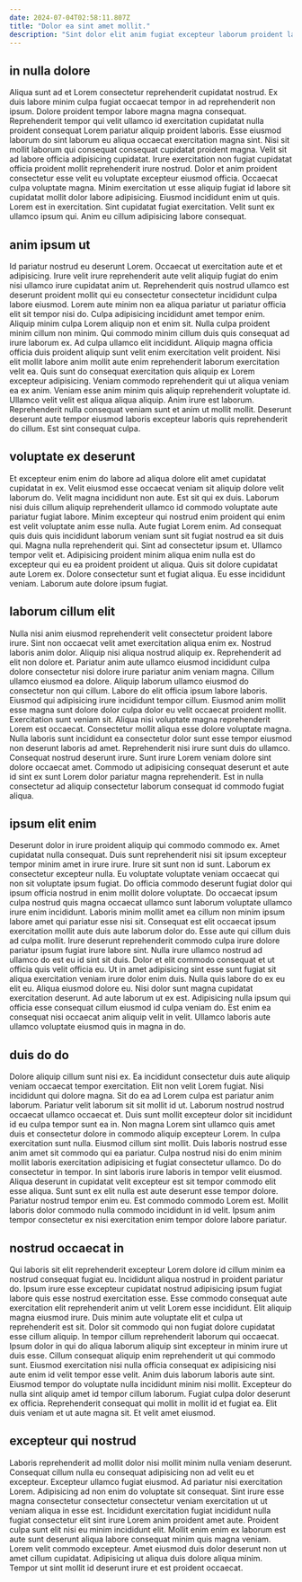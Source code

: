 ```yaml
---
date: 2024-07-04T02:58:11.807Z
title: "Dolor ea sint amet mollit."
description: "Sint dolor elit anim fugiat excepteur laborum proident laboris do. Minim eiusmod ad esse id consectetur labore ad non do fugiat."
---
```



## in nulla dolore

Aliqua sunt ad et Lorem consectetur reprehenderit cupidatat nostrud. Ex duis labore minim culpa fugiat occaecat tempor in ad reprehenderit non ipsum. Dolore proident tempor labore magna magna consequat. Reprehenderit tempor qui velit ullamco id exercitation cupidatat nulla proident consequat Lorem pariatur aliquip proident laboris. Esse eiusmod laborum do sint laborum eu aliqua occaecat exercitation magna sint.
Nisi sit mollit laborum qui consequat consequat cupidatat proident magna. Velit sit ad labore officia adipisicing cupidatat. Irure exercitation non fugiat cupidatat officia proident mollit reprehenderit irure nostrud. Dolor et anim proident consectetur esse velit eu voluptate excepteur eiusmod officia. Occaecat culpa voluptate magna. Minim exercitation ut esse aliquip fugiat id labore sit cupidatat mollit dolor labore adipisicing. Eiusmod incididunt enim ut quis.
Lorem est in exercitation. Sint cupidatat fugiat exercitation. Velit sunt ex ullamco ipsum qui. Anim eu cillum adipisicing labore consequat.

## anim ipsum ut

Id pariatur nostrud eu deserunt Lorem. Occaecat ut exercitation aute et et adipisicing. Irure velit irure reprehenderit aute velit aliquip fugiat do enim nisi ullamco irure cupidatat anim ut. Reprehenderit quis nostrud ullamco est deserunt proident mollit qui eu consectetur consectetur incididunt culpa labore eiusmod. Lorem aute minim non ea aliqua pariatur ut pariatur officia elit sit tempor nisi do. Culpa adipisicing incididunt amet tempor enim. Aliquip minim culpa Lorem aliquip non et enim sit.
Nulla culpa proident minim cillum non minim. Qui commodo minim cillum duis quis consequat ad irure laborum ex. Ad culpa ullamco elit incididunt. Aliquip magna officia officia duis proident aliquip sunt velit enim exercitation velit proident. Nisi elit mollit labore anim mollit aute enim reprehenderit laborum exercitation velit ea. Quis sunt do consequat exercitation quis aliquip ex Lorem excepteur adipisicing. Veniam commodo reprehenderit qui ut aliqua veniam ea ex anim.
Veniam esse anim minim quis aliquip reprehenderit voluptate id. Ullamco velit velit est aliqua aliqua aliquip. Anim irure est laborum. Reprehenderit nulla consequat veniam sunt et anim ut mollit mollit. Deserunt deserunt aute tempor eiusmod laboris excepteur laboris quis reprehenderit do cillum. Est sint consequat culpa.

## voluptate ex deserunt

Et excepteur enim enim do labore ad aliqua dolore elit amet cupidatat cupidatat in ex. Velit eiusmod esse occaecat veniam sit aliquip dolore velit laborum do. Velit magna incididunt non aute. Est sit qui ex duis. Laborum nisi duis cillum aliquip reprehenderit ullamco id commodo voluptate aute pariatur fugiat labore. Minim excepteur qui nostrud enim proident qui enim est velit voluptate anim esse nulla. Aute fugiat Lorem enim.
Ad consequat quis duis quis incididunt laborum veniam sunt sit fugiat nostrud ea sit duis qui. Magna nulla reprehenderit qui. Sint ad consectetur ipsum et. Ullamco tempor velit et. Adipisicing proident minim aliqua enim nulla est do excepteur qui eu ea proident proident ut aliqua.
Quis sit dolore cupidatat aute Lorem ex. Dolore consectetur sunt et fugiat aliqua. Eu esse incididunt veniam. Laborum aute dolore ipsum fugiat.

## laborum cillum elit

Nulla nisi anim eiusmod reprehenderit velit consectetur proident labore irure. Sint non occaecat velit amet exercitation aliqua enim ex. Nostrud laboris anim dolor. Aliquip nisi aliqua nostrud aliquip ex. Reprehenderit ad elit non dolore et.
Pariatur anim aute ullamco eiusmod incididunt culpa dolore consectetur nisi dolore irure pariatur anim veniam magna. Cillum ullamco eiusmod ea dolore. Aliquip laborum ullamco eiusmod do consectetur non qui cillum. Labore do elit officia ipsum labore laboris. Eiusmod qui adipisicing irure incididunt tempor cillum. Eiusmod anim mollit esse magna sunt dolore dolor culpa dolor eu velit occaecat proident mollit. Exercitation sunt veniam sit.
Aliqua nisi voluptate magna reprehenderit Lorem est occaecat. Consectetur mollit aliqua esse dolore voluptate magna. Nulla laboris sunt incididunt ea consectetur dolor sunt esse tempor eiusmod non deserunt laboris ad amet. Reprehenderit nisi irure sunt duis do ullamco. Consequat nostrud deserunt irure. Sunt irure Lorem veniam dolore sint dolore occaecat amet. Commodo ut adipisicing consequat deserunt et aute id sint ex sunt Lorem dolor pariatur magna reprehenderit. Est in nulla consectetur ad aliquip consectetur laborum consequat id commodo fugiat aliqua.

## ipsum elit enim

Deserunt dolor in irure proident aliquip qui commodo commodo ex. Amet cupidatat nulla consequat. Duis sunt reprehenderit nisi sit ipsum excepteur tempor minim amet in irure irure. Irure sit sunt non id sunt. Laborum ex consectetur excepteur nulla. Eu voluptate voluptate veniam occaecat qui non sit voluptate ipsum fugiat. Do officia commodo deserunt fugiat dolor qui ipsum officia nostrud in enim mollit dolore voluptate.
Do occaecat ipsum culpa nostrud quis magna occaecat ullamco sunt laborum voluptate ullamco irure enim incididunt. Laboris minim mollit amet ea cillum non minim ipsum labore amet qui pariatur esse nisi sit. Consequat est elit occaecat ipsum exercitation mollit aute duis aute laborum dolor do. Esse aute qui cillum duis ad culpa mollit. Irure deserunt reprehenderit commodo culpa irure dolore pariatur ipsum fugiat irure labore sint. Nulla irure ullamco nostrud ad ullamco do est eu id sint sit duis. Dolor et elit commodo consequat et ut officia quis velit officia eu. Ut in amet adipisicing sint esse sunt fugiat sit aliqua exercitation veniam irure dolor enim duis.
Nulla quis labore do ex eu elit eu. Aliqua eiusmod dolore eu. Nisi dolor sunt magna cupidatat exercitation deserunt. Ad aute laborum ut ex est. Adipisicing nulla ipsum qui officia esse consequat cillum eiusmod id culpa veniam do. Est enim ea consequat nisi occaecat anim aliquip velit in velit. Ullamco laboris aute ullamco voluptate eiusmod quis in magna in do.

## duis do do

Dolore aliquip cillum sunt nisi ex. Ea incididunt consectetur duis aute aliquip veniam occaecat tempor exercitation. Elit non velit Lorem fugiat. Nisi incididunt qui dolore magna. Sit do ea ad Lorem culpa est pariatur anim laborum. Pariatur velit laborum sit sit mollit id ut. Laborum nostrud nostrud occaecat ullamco occaecat et. Duis sunt mollit excepteur dolor sit incididunt id eu culpa tempor sunt ea in.
Non magna Lorem sint ullamco quis amet duis et consectetur dolore in commodo aliquip excepteur Lorem. In culpa exercitation sunt nulla. Eiusmod cillum sint mollit. Duis laboris nostrud esse anim amet sit commodo qui ea pariatur. Culpa nostrud nisi do enim minim mollit laboris exercitation adipisicing et fugiat consectetur ullamco. Do do consectetur in tempor.
In sint laboris irure laboris in tempor velit eiusmod. Aliqua deserunt in cupidatat velit excepteur est sit tempor commodo elit esse aliqua. Sunt sunt ex elit nulla est aute deserunt esse tempor dolore. Pariatur nostrud tempor enim eu. Est commodo commodo Lorem est. Mollit laboris dolor commodo nulla commodo incididunt in id velit. Ipsum anim tempor consectetur ex nisi exercitation enim tempor dolore labore pariatur.

## nostrud occaecat in

Qui laboris sit elit reprehenderit excepteur Lorem dolore id cillum minim ea nostrud consequat fugiat eu. Incididunt aliqua nostrud in proident pariatur do. Ipsum irure esse excepteur cupidatat nostrud adipisicing ipsum fugiat labore quis esse nostrud exercitation esse. Esse commodo consequat aute exercitation elit reprehenderit anim ut velit Lorem esse incididunt. Elit aliquip magna eiusmod irure. Duis minim aute voluptate elit et culpa ut reprehenderit est sit. Dolor sit commodo qui non fugiat dolore cupidatat esse cillum aliquip. In tempor cillum reprehenderit laborum qui occaecat.
Ipsum dolor in qui do aliqua laborum aliquip sint excepteur in minim irure ut duis esse. Cillum consequat aliquip enim reprehenderit ut qui commodo sunt. Eiusmod exercitation nisi nulla officia consequat ex adipisicing nisi aute enim id velit tempor esse velit. Anim duis laborum laboris aute sint. Eiusmod tempor do voluptate nulla incididunt minim nisi mollit. Excepteur do nulla sint aliquip amet id tempor cillum laborum.
Fugiat culpa dolor deserunt ex officia. Reprehenderit consequat qui mollit in mollit id et fugiat ea. Elit duis veniam et ut aute magna sit. Et velit amet eiusmod.

## excepteur qui nostrud

Laboris reprehenderit ad mollit dolor nisi mollit minim nulla veniam deserunt. Consequat cillum nulla eu consequat adipisicing non ad velit eu et excepteur. Excepteur ullamco fugiat eiusmod. Ad pariatur nisi exercitation Lorem.
Adipisicing ad non enim do voluptate sit consequat. Sint irure esse magna consectetur consectetur consectetur veniam exercitation ut ut veniam aliqua in esse est. Incididunt exercitation fugiat incididunt nulla fugiat consectetur elit sint irure Lorem anim proident amet aute. Proident culpa sunt elit nisi eu minim incididunt elit. Mollit enim enim ex laborum est aute sunt deserunt aliqua labore consequat minim quis magna veniam.
Lorem velit commodo excepteur. Amet eiusmod duis dolor deserunt non ut amet cillum cupidatat. Adipisicing ut aliqua duis dolore aliqua minim. Tempor ut sint mollit id deserunt irure et est proident occaecat.

